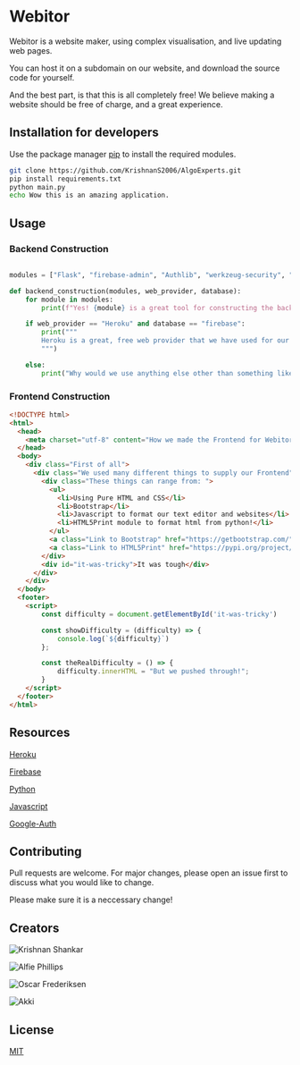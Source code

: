 # Webitor

Webitor is a website maker, using complex visualisation, and live updating web pages.

You can host it on a subdomain on our website, and download the source code for yourself.

And the best part, is that this is all completely free! We believe making a website should be free of charge, and a great experience.

## Installation for developers

Use the package manager [pip](https://pip.pypa.io/en/stable/) to install the required modules.

```bash
git clone https://github.com/KrishnanS2006/AlgoExperts.git
pip install requirements.txt
python main.py
echo Wow this is an amazing application.
```

## Usage

### Backend Construction

```python

modules = ["Flask", "firebase-admin", "Authlib", "werkzeug-security", "gunicorn"]

def backend_construction(modules, web_provider, database):
    for module in modules:
        print(f"Yes! {module} is a great tool for constructing the backend of our web application!")

    if web_provider == "Heroku" and database == "firebase":
        print("""
        Heroku is a great, free web provider that we have used for our project. It is reliable, and a amazing temporary home for our project. Firebase is also something that we love to use in our project, and we advise for you to use it too! It's documentation is amazing, and it's api is easy to understand, and so useful for managing, and storing schemas in your databases!
        """)

    else:
        print("Why would we use anything else other than something like Heroku and Firebase?")

```

### Frontend Construction

```html
<!DOCTYPE html>
<html>
  <head>
    <meta charset="utf-8" content="How we made the Frontend for Webitor!" />
  </head>
  <body>
    <div class="First of all">
      <div class="We used many different things to supply our Frontend">
        <div class="These things can range from: ">
          <ul>
            <li>Using Pure HTML and CSS</li>
            <li>Bootstrap</li>
            <li>Javascript to format our text editor and websites</li>
            <li>HTML5Print module to format html from python!</li>
          </ul>
          <a class="Link to Bootstrap" href="https://getbootstrap.com/">
          <a class="Link to HTML5Print" href="https://pypi.org/project/html5print/">
        </div>
        <div id="it-was-tricky">It was tough</div>
      </div>
    </div>
  </body>
  <footer>
    <script>
        const difficulty = document.getElementById('it-was-tricky')

        const showDifficulty = (difficulty) => {
            console.log(`${difficulty}`)
        };

        const theRealDifficulty = () => {
            difficulty.innerHTML = "But we pushed through!";
        }
    </script>
  </footer>
</html>
```

## Resources

[Heroku](https://www.heroku.com/)

[Firebase](https://firebase.google.com/)

[Python](https://www.python.org/)

[Javascript](https://www.javascript.com/)

[Google-Auth](https://cloud.google.com/cloud-console/)

## Contributing

Pull requests are welcome. For major changes, please open an issue first to discuss what you would like to change.

Please make sure it is a neccessary change!

## Creators

![Krishnan Shankar](https://github-readme-stats.vercel.app/api?username=KrishnanS2006&show_icons=true&theme=dark)

![Alfie Phillips](https://github-readme-stats.vercel.app/api?username=AlfiePhillips&show_icons=true&theme=radical)

![Oscar Frederiksen](https://github-readme-stats.vercel.app/api?username=oscarscfrederiksen&show_icons=true&theme=merko)

![Akki](https://github-readme-stats.vercel.app/api?username=akshit22sept&show_icons=true&theme=gruvbox)

## License

[MIT](https://choosealicense.com/licenses/mit/)
